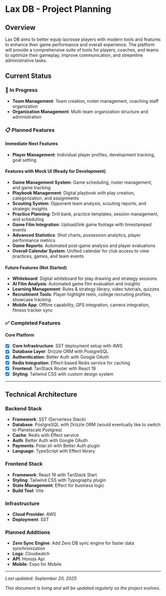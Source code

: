 # Lax DB - Project Planning

## Overview

Lax DB aims to better equip lacrosse players with modern tools and features to enhance their game performance and overall experience. The platform will provide a comprehensive suite of tools for players, coaches, and teams to optimize their gameplay, improve communication, and streamline administrative tasks.

## Current Status

### 🚧 In Progress

- **Team Management**: Team creation, roster management, coaching staff organization
- **Organization Management**: Multi-team organization structure and administration

### 📋 Planned Features

#### Immediate Next Features

- **Player Management**: Individual player profiles, development tracking, goal setting

#### Features with Mock UI (Ready for Development)

- **Game Management System**: Game scheduling, roster management, and game tracking
- **Playbook Management**: Digital playbook with play creation, categorization, and assignments
- **Scouting System**: Opponent team analysis, scouting reports, and strategic insights
- **Practice Planning**: Drill bank, practice templates, session management, and scheduling
- **Game Film Integration**: Upload/link game footage with timestamped events
- **Advanced Statistics**: Shot charts, possession analytics, player performance metrics
- **Game Reports**: Automated post-game analysis and player evaluations
- **Overall Calendar System**: Unified calendar for club access to view practices, games, and team events

#### Future Features (Not Started)

- **Whiteboard**: Digital whiteboard for play drawing and strategy sessions
- **AI Film Analysis**: Automated game film evaluation and insights
- **Learning Management**: Rules & strategy library, video tutorials, quizzes
- **Recruitment Tools**: Player highlight reels, college recruiting profiles, showcase tracking
- **Mobile App**: Offline capability, GPS integration, camera integration, fitness tracker sync

### ✅ Completed Features

#### Core Platform

- [x] **Core Infrastructure**: SST deployment setup with AWS
- [x] **Database Layer**: Drizzle ORM with PostgreSQL
- [x] **Authentication**: Better Auth with Google OAuth
- [x] **Redis Integration**: Effect-based Redis service for caching
- [x] **Frontend**: TanStack Router with React 19
- [x] **Styling**: Tailwind CSS with custom design system

---

## Technical Architecture

### Backend Stack

- **Framework**: SST (Serverless Stack)
- **Database**: PostgreSQL with Drizzle ORM (would eventually like to switch to Planetscale Postgres)
- **Cache**: Redis with Effect service
- **Auth**: Better Auth with Google OAuth
- **Payments**: Polar.sh with Better Auth plugin
- **Language**: TypeScript with Effect library

### Frontend Stack

- **Framework**: React 19 with TanStack Start
- **Styling**: Tailwind CSS with Typography plugin
- **State Management**: Effect for business logic
- **Build Tool**: Vite

### Infrastructure

- **Cloud Provider**: AWS
- **Deployment**: SST

### Planned Additions

- **Zero Sync Engine**: Add Zero DB sync engine for faster data synchronization
- **Logs**: Cloudwatch
- **API**: Honojs Api
- **Mobile**: Expo for Mobile

---

_Last updated: September 20, 2025_

_This document is living and will be updated regularly as the project evolves._
